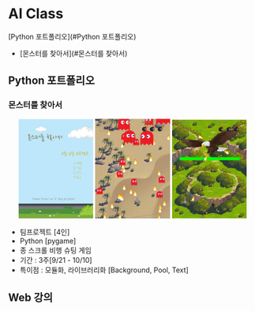 # AI Class 

[Python 포트폴리오](#Python 포트폴리오)
  - [몬스터를 찾아서](#몬스터를 찾아서)

## Python 포트폴리오

### 몬스터를 찾아서
<p align="center" width="100%">
  <img src="portfolio_image/python_portfolio01.png" width="30%">
  <img src="portfolio_image/python_portfolio02.png" width="30%">
  <img src="portfolio_image/python_portfolio03.png" width="30%">
</p>

- 팀프로젝트 [4인]
- Python [pygame]
- 종 스크롤 비행 슈팅 게임
- 기간 : 3주[9/21 - 10/10]
- 특이점 : 모듈화, 라이브러리화 [Background, Pool, Text]

## Web 강의

